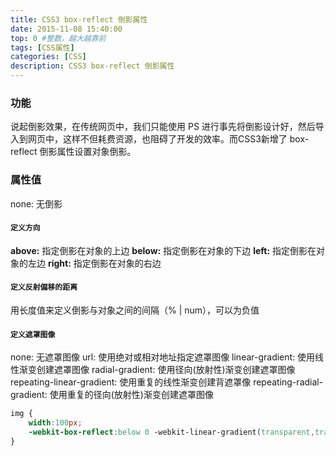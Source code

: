 ```yaml
---
title: CSS3 box-reflect 倒影属性
date: 2015-11-08 15:40:00
top: 0 #整数，越大越靠前
tags: [CSS属性]
categories: [CSS]
description: CSS3 box-reflect 倒影属性
---
```



### 功能
说起倒影效果，在传统网页中，我们只能使用 PS 进行事先将倒影设计好，然后导入到网页中，这样不但耗费资源，也阻碍了开发的效率。而CSS3新增了 box-reflect 倒影属性设置对象倒影。

<!-- more -->

### 属性值
none: 无倒影

#### `定义方向`
**above:** 指定倒影在对象的上边
**below:** 指定倒影在对象的下边
**left:** 指定倒影在对象的左边
**right:** 指定倒影在对象的右边

#### `定义反射偏移的距离`
用长度值来定义倒影与对象之间的间隔（% | num），可以为负值

#### `定义遮罩图像`
none: 无遮罩图像
url: 使用绝对或相对地址指定遮罩图像
linear-gradient: 使用线性渐变创建遮罩图像
radial-gradient: 使用径向(放射性)渐变创建遮罩图像
repeating-linear-gradient: 使用重复的线性渐变创建背遮罩像
repeating-radial-gradient: 使用重复的径向(放射性)渐变创建遮罩图像


``` css 示例:
img {
	width:100px;
	-webkit-box-reflect:below 0 -webkit-linear-gradient(transparent,transparent 50%,rgba(255,255,255,.3));
}
```

